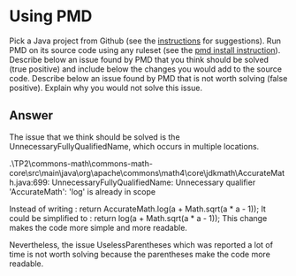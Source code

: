 
# Using PMD


Pick a Java project from Github (see the [instructions](../sujet.md) for suggestions). Run PMD on its source code using any ruleset (see the [pmd install instruction](./pmd-help.md)). Describe below an issue found by PMD that you think should be solved (true positive) and include below the changes you would add to the source code. Describe below an issue found by PMD that is not worth solving (false positive). Explain why you would not solve this issue.


## Answer


The issue that we think should be solved is the UnnecessaryFullyQualifiedName, which occurs in multiple locations. 

.\TP2\commons-math\commons-math-core\src\main\java\org\apache\commons\math4\core\jdkmath\AccurateMath.java:699: UnnecessaryFullyQualifiedName:  Unnecessary qualifier 'AccurateMath': 'log' is already in scope

Instead of writing : return AccurateMath.log(a + Math.sqrt(a * a - 1));
It could be simplified to : return log(a + Math.sqrt(a * a - 1));
This change makes the code more simple and more readable.

Nevertheless, the issue UselessParentheses which was reported a lot of time is not worth solving because the parentheses make the code more readable.